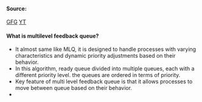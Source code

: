 #### Source:
[GFG](https://www.geeksforgeeks.org/multilevel-feedback-queue-scheduling-mlfq-cpu-scheduling/)
[YT](https://www.youtube.com/watch?v=EsXBdY35ieA&list=PLXj4XH7LcRfDrdQuJTHIPmKMpa7eYVaPm&index=29)

#### What is multilevel feedback queue?

* It almost same like MLQ, it is designed to handle processes with varying characteristics and dynamic priority adjustments based on their behavior.
* In this algorithm, ready queue divided into multiple queues, each with a different priority level. the queues are ordered in terms of priority.
* Key feature of multi level feedback queue is that it allows processes to move between queue based on their behavior. 
* 